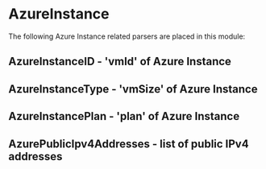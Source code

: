 AzureInstance
=============

The following Azure Instance related parsers are placed in this module:

AzureInstanceID - 'vmId' of Azure Instance
------------------------------------------

AzureInstanceType - 'vmSize' of Azure Instance
----------------------------------------------

AzureInstancePlan - 'plan' of Azure Instance
--------------------------------------------

AzurePublicIpv4Addresses - list of public IPv4 addresses
--------------------------------------------------------
